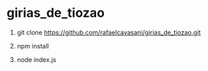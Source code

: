 # girias_de_tiozao

1. git clone https://github.com/rafaelcavasani/girias_de_tiozao.git

2. npm install

3. node index.js
